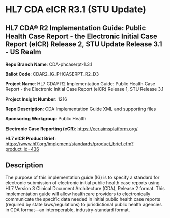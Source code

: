 # HL7 CDA eICR R3.1 (STU Update)

## HL7 CDA® R2 Implementation Guide: Public Health Case Report - the Electronic Initial Case Report (eICR) Release 2, STU Update Release 3.1 - US Realm

**Repo Branch Name**: CDA-phcaserpt-1.3.1

**Ballot Code**: CDAR2_IG_PHCASERPT_R2_D3

**Project Name**: HL7 CDA® R2 Implementation Guide: Public Health Case Report - the Electronic Initial Case Report (eICR) Release 1, STU Release 3.1

**Project Insight Number**: 1216

**Repo Description**: CDA Implementation Guide XML and supporting files

**Sponsoring Workgroup**: Public Health

**Electronic Case Reporting (eCR)**: https://ecr.aimsplatform.org/

**HL7 eICR Product Brief**: https://www.hl7.org/implement/standards/product_brief.cfm?product_id=436

## Description
The purpose of this implementation guide (IG) is to specify a standard for electronic submission of electronic initial public health case reports using HL7 Version 3 Clinical Document Architecture (CDA), Release 2 format. This implementation guide will allow healthcare providers to electronically communicate the specific data needed in initial public health case reports (required by state laws/regulations) to jurisdictional public health agencies in CDA format—an interoperable, industry-standard format.
